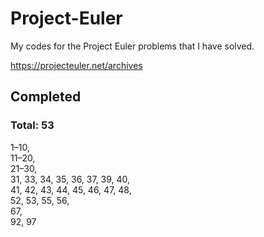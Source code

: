 # Project-Euler

My codes for the Project Euler problems that I have solved.

https://projecteuler.net/archives


## Completed
### Total: 53
1–10,  
11–20,  
21–30,  
31, 33, 34, 35, 36, 37, 39, 40,  
41, 42, 43, 44, 45, 46, 47, 48,  
52, 53, 55, 56,  
67,  
92, 97
